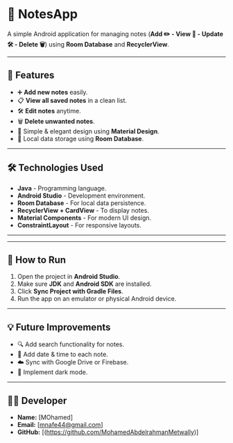 # 📝 NotesApp

A simple Android application for managing notes (**Add ✏️ - View 👀 - Update 🛠 - Delete 🗑**) using **Room Database** and **RecyclerView**.

---

## 📌 Features
- ➕ **Add new notes** easily.
- 📋 **View all saved notes** in a clean list.
- 🛠 **Edit notes** anytime.
- 🗑 **Delete unwanted notes**.
- 🎨 Simple & elegant design using **Material Design**.
- 💾 Local data storage using **Room Database**.

---

## 🛠 Technologies Used
- **Java** - Programming language.
- **Android Studio** - Development environment.
- **Room Database** - For local data persistence.
- **RecyclerView + CardView** - To display notes.
- **Material Components** - For modern UI design.
- **ConstraintLayout** - For responsive layouts.

---



---

## 🚀 How to Run
1. Open the project in **Android Studio**.
2. Make sure **JDK** and **Android SDK** are installed.
3. Click **Sync Project with Gradle Files**.
4. Run the app on an emulator or physical Android device.

---

## 💡 Future Improvements
- 🔍 Add search functionality for notes.
- 📅 Add date & time to each note.
- ☁️ Sync with Google Drive or Firebase.
- 🌙 Implement dark mode.

---

## 👨‍💻 Developer
- **Name:** [MOhamed]
- **Email:** [mnafe44@gmail.com]
- **GitHub:** [(https://github.com/MohamedAbdelrahmanMetwally)]

 
